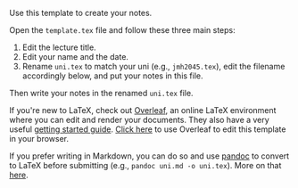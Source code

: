 Use this template to create your notes.

Open the `template.tex` file and follow these three main steps:

   1. Edit the lecture title.
   2. Edit your name and the date.
   3. Rename `uni.tex` to match your uni (e.g., `jmh2045.tex`), edit the filename accordingly below, and put your notes in this file.

Then write your notes in the renamed `uni.tex` file.

If you're new to LaTeX, check out [Overleaf](http://overleaf.com), an online LaTeX environment where you can edit and render your documents.
They also have a very useful [getting started guide](http://www.overleaf.com/help/18-how-do-i-use-overleaf).
[Click here](https://www.overleaf.com/docs?snip_uri=http://jakehofman.com/tmp/template.zip) to use Overleaf to edit this template in your browser.

If you prefer writing in Markdown, you can do so and use [pandoc](http://pandoc.org/) to convert to LaTeX before submitting (e.g., `pandoc uni.md -o uni.tex`).
More on that [here](http://tech.lauritz.me/easy-latex-with-markdown-pandoc/).
